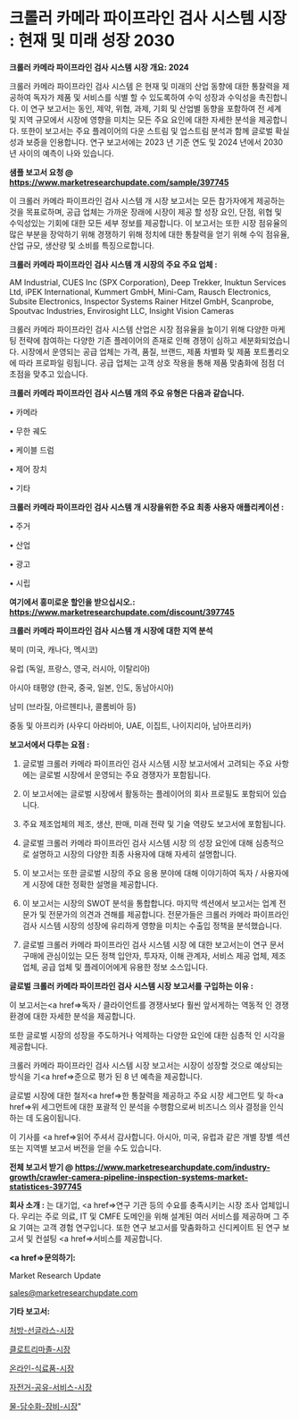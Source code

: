  # 크롤러 카메라 파이프라인 검사 시스템 시장 : 현재 및 미래 성장 2030

<strong>크롤러 카메라 파이프라인 검사 시스템 시장 개요: 2024</strong>

크롤러 카메라 파이프라인 검사 시스템 은 현재 및 미래의 산업 동향에 대한 통찰력을 제공하여 독자가 제품 및 서비스를 식별 할 수 있도록하여 수익 성장과 수익성을 촉진합니다. 이 연구 보고서는 동인, 제약, 위협, 과제, 기회 및 산업별 동향을 포함하여 전 세계 및 지역 규모에서 시장에 영향을 미치는 모든 주요 요인에 대한 자세한 분석을 제공합니다. 또한이 보고서는 주요 플레이어의 다운 스트림 및 업스트림 분석과 함께 글로벌 확실성과 보증을 인용합니다. 연구 보고서에는 2023 년 기준 연도 및 2024 년에서 2030 년 사이의 예측이 나와 있습니다.



<strong>샘플 보고서 요청 @ <a href=https://www.marketresearchupdate.com/sample/397745>https://www.marketresearchupdate.com/sample/397745</a></strong>

이 크롤러 카메라 파이프라인 검사 시스템 개 시장 보고서는 모든 참가자에게 제공하는 것을 목표로하며, 공급 업체는 가까운 장래에 시장이 제공 할 성장 요인, 단점, 위협 및 수익성있는 기회에 대한 모든 세부 정보를 제공합니다. 이 보고서는 또한 시장 점유율의 많은 부분을 장악하기 위해 경쟁하기 위해 정치에 대한 통찰력을 얻기 위해 수익 점유율, 산업 규모, 생산량 및 소비를 특징으로합니다.



<strong>크롤러 카메라 파이프라인 검사 시스템 개 시장의 주요 주요 업체 :</strong>

AM Industrial, CUES Inc (SPX Corporation), Deep Trekker, Inuktun Services Ltd, iPEK International, Kummert GmbH, Mini-Cam, Rausch Electronics, Subsite Electronics, Inspector Systems Rainer Hitzel GmbH, Scanprobe, Spoutvac Industries, Envirosight LLC, Insight Vision Cameras

크롤러 카메라 파이프라인 검사 시스템 산업은 시장 점유율을 높이기 위해 다양한 마케팅 전략에 참여하는 다양한 기존 플레이어의 존재로 인해 경쟁이 심하고 세분화되었습니다. 시장에서 운영되는 공급 업체는 가격, 품질, 브랜드, 제품 차별화 및 제품 포트폴리오에 따라 프로파일 링됩니다. 공급 업체는 고객 상호 작용을 통해 제품 맞춤화에 점점 더 초점을 맞추고 있습니다.



<strong>크롤러 카메라 파이프라인 검사 시스템 개의 주요 유형은 다음과 같습니다.</strong>

• 카메라

• 무한 궤도

• 케이블 드럼

• 제어 장치

• 기타



<strong>크롤러 카메라 파이프라인 검사 시스템 개 시장을위한 주요 최종 사용자 애플리케이션 :</strong>

• 주거

• 산업

• 광고

• 시립



<strong>여기에서 흥미로운 할인을 받으십시오.: <a href=https://www.marketresearchupdate.com/discount/397745>https://www.marketresearchupdate.com/discount/397745</a></strong>



<strong>크롤러 카메라 파이프라인 검사 시스템 개 시장에 대한 지역 분석</strong>

북미 (미국, 캐나다, 멕시코)

유럽 (독일, 프랑스, 영국, 러시아, 이탈리아)

아시아 태평양 (한국, 중국, 일본, 인도, 동남아시아)

남미 (브라질, 아르헨티나, 콜롬비아 등)

중동 및 아프리카 (사우디 아라비아, UAE, 이집트, 나이지리아, 남아프리카)



<strong>보고서에서 다루는 요점 :</strong>

1. 글로벌 크롤러 카메라 파이프라인 검사 시스템 시장 보고서에서 고려되는 주요 사항에는 글로벌 시장에서 운영되는 주요 경쟁자가 포함됩니다.

2. 이 보고서에는 글로벌 시장에서 활동하는 플레이어의 회사 프로필도 포함되어 있습니다.

3. 주요 제조업체의 제조, 생산, 판매, 미래 전략 및 기술 역량도 보고서에 포함됩니다.

4. 글로벌 크롤러 카메라 파이프라인 검사 시스템 시장 의 성장 요인에 대해 심층적으로 설명하고 시장의 다양한 최종 사용자에 대해 자세히 설명합니다.

5. 이 보고서는 또한 글로벌 시장의 주요 응용 분야에 대해 이야기하여 독자 / 사용자에게 시장에 대한 정확한 설명을 제공합니다.

6. 이 보고서는 시장의 SWOT 분석을 통합합니다. 마지막 섹션에서 보고서는 업계 전문가 및 전문가의 의견과 견해를 제공합니다. 전문가들은 크롤러 카메라 파이프라인 검사 시스템 시장의 성장에 유리하게 영향을 미치는 수출입 정책을 분석했습니다.

7. 글로벌 크롤러 카메라 파이프라인 검사 시스템 시장 에 대한 보고서는이 연구 문서 구매에 관심이있는 모든 정책 입안자, 투자자, 이해 관계자, 서비스 제공 업체, 제조업체, 공급 업체 및 플레이어에게 유용한 정보 소스입니다.



<strong>글로벌 크롤러 카메라 파이프라인 검사 시스템 시장 보고서를 구입하는 이유 :</strong>

이 보고서는<a href=>독자 / 클</a>라이언트를 경쟁사보다 훨씬 앞서게하는 역동적 인 경쟁 환경에 대한 자세한 분석을 제공합니다.

또한 글로벌 시장의 성장을 주도하거나 억제하는 다양한 요인에 대한 심층적 인 시각을 제공합니다.

크롤러 카메라 파이프라인 검사 시스템 시장 보고서는 시장이 성장할 것으로 예상되는 방식을 기<a href=>준으로</a> 평가 된 8 년 예측을 제공합니다.

글로벌 시장에 대한 철저<a href=>한 통찰력</a>을 제공하고 주요 시장 세그먼트 및 하<a href=>위 세그</a>먼트에 대한 포괄적 인 분석을 수행함으로써 비즈니스 의사 결정을 인식하는 데 도움이됩니다.

이 기사를 <a href=>읽어 주</a>셔서 감사합니다. 아시아, 미국, 유럽과 같은 개별 장별 섹션 또는 지역별 보고서 버전을 얻을 수도 있습니다.



<strong>전체 보고서 받기 @ <a href=https://www.marketresearchupdate.com/industry-growth/crawler-camera-pipeline-inspection-systems-market-statistices-397745>https://www.marketresearchupdate.com/industry-growth/crawler-camera-pipeline-inspection-systems-market-statistices-397745</a></strong>



<strong>회사 소개 :</strong>
는 대기업, <a href=>연구 기</a>관 등의 수요를 충족시키는 시장 조사 업체입니다. 우리는 주로 의료, IT 및 CMFE 도메인을 위해 설계된 여러 서비스를 제공하며 그 주요 기여는 고객 경험 연구입니다. 또한 연구 보고서를 맞춤화하고 신디케이트 된 연구 보고서 및 컨설팅 <a href=>서비</a>스를 제공합니다.



<strong><a href=>문의하기:</a></strong>

Market Research Update

sales@marketresearchupdate.com



<strong>기타 보고서:</strong>

<a href=https://www.linkedin.com/pulse/처방-선글라스-시장-진입-전략-및-위험-평가2029년-survey-spotlight-pro-24-analysis/>처방-선글라스-시장</a>

<a href=https://www.linkedin.com/pulse/클로트리마졸-시장-동향-및-성장-전망-trendsetters-talk-360-analysis-yebxf/>클로트리마졸-시장</a>

<a href=https://www.linkedin.com/pulse/온라인-식료품-시장-경쟁-분석-및-성장-잠재력-2029-consumer-connection-chronicles-24--n9yxf/>온라인-식료품-시장</a>

<a href=https://www.linkedin.com/pulse/자전거-공유-서비스-시장-동향-및-성장-전망-survey-savvy-insights-360-analysis-gvoef/>자전거-공유-서비스-시장</a>

<a href=https://www.linkedin.com/pulse/물-담수화-장비-시장-경쟁-분석-및-성장-잠재력-2030-market-matrix-musings-analysis-wf04f/>물-담수화-장비-시장</a>"
